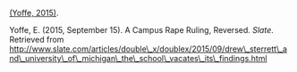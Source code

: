  [\(Yoffe, 2015\)](?@yoffe_campus_2015).

[#bibliography]: #start

<a name="@yoffe_campus_2015"/>Yoffe, E. \(2015, September 15\). A Campus Rape Ruling, Reversed. _Slate_. Retrieved from http://www.slate.com/articles/double\_x/doublex/2015/09/drew\_sterrett\_and\_university\_of\_michigan\_the\_school\_vacates\_its\_findings.html

[#bibliography]: #end
